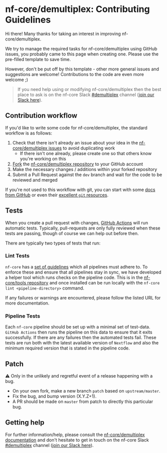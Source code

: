 # nf-core/demultiplex: Contributing Guidelines

Hi there!
Many thanks for taking an interest in improving nf-core/demultiplex.

We try to manage the required tasks for nf-core/demultiplex using GitHub issues, you probably came to this page when creating one.
Please use the pre-filled template to save time.

However, don't be put off by this template - other more general issues and suggestions are welcome!
Contributions to the code are even more welcome ;)

> If you need help using or modifying nf-core/demultiplex then the best place to ask is on the nf-core Slack [#demultiplex](https://nfcore.slack.com/channels/demultiplex) channel ([join our Slack here](https://nf-co.re/join/slack)).

## Contribution workflow

If you'd like to write some code for nf-core/demultiplex, the standard workflow is as follows:

1. Check that there isn't already an issue about your idea in the [nf-core/demultiplex issues](https://github.com/nf-core/demultiplex/issues) to avoid duplicating work
    * If there isn't one already, please create one so that others know you're working on this
2. [Fork](https://help.github.com/en/github/getting-started-with-github/fork-a-repo) the [nf-core/demultiplex repository](https://github.com/nf-core/demultiplex) to your GitHub account
3. Make the necessary changes / additions within your forked repository
4. Submit a Pull Request against the `dev` branch and wait for the code to be reviewed and merged

If you're not used to this workflow with git, you can start with some [docs from GitHub](https://help.github.com/en/github/collaborating-with-issues-and-pull-requests) or even their [excellent `git` resources](https://try.github.io/).

## Tests

When you create a pull request with changes, [GitHub Actions](https://github.com/features/actions) will run automatic tests.
Typically, pull-requests are only fully reviewed when these tests are passing, though of course we can help out before then.

There are typically two types of tests that run:

### Lint Tests

`nf-core` has a [set of guidelines](https://nf-co.re/developers/guidelines) which all pipelines must adhere to.
To enforce these and ensure that all pipelines stay in sync, we have developed a helper tool which runs checks on the pipeline code. This is in the [nf-core/tools repository](https://github.com/nf-core/tools) and once installed can be run locally with the `nf-core lint <pipeline-directory>` command.

If any failures or warnings are encountered, please follow the listed URL for more documentation.

### Pipeline Tests

Each `nf-core` pipeline should be set up with a minimal set of test-data.
`GitHub Actions` then runs the pipeline on this data to ensure that it exits successfully.
If there are any failures then the automated tests fail.
These tests are run both with the latest available version of `Nextflow` and also the minimum required version that is stated in the pipeline code.

## Patch

:warning: Only in the unlikely and regretful event of a release happening with a bug.

* On your own fork, make a new branch `patch` based on `upstream/master`.
* Fix the bug, and bump version (X.Y.Z+1).
* A PR should be made on `master` from patch to directly this particular bug.

## Getting help

For further information/help, please consult the [nf-core/demultiplex documentation](https://nf-co.re/demultiplex/docs) and don't hesitate to get in touch on the nf-core Slack [#demultiplex](https://nfcore.slack.com/channels/demultiplex) channel ([join our Slack here](https://nf-co.re/join/slack)).
